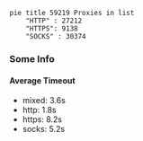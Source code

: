 
```mermaid
pie title 59219 Proxies in list
    "HTTP" : 27212
    "HTTPS": 9138
    "SOCKS" : 30374
```

### Some Info
#### Average Timeout

- mixed: 3.6s
- http: 1.8s
- https: 8.2s
- socks: 5.2s